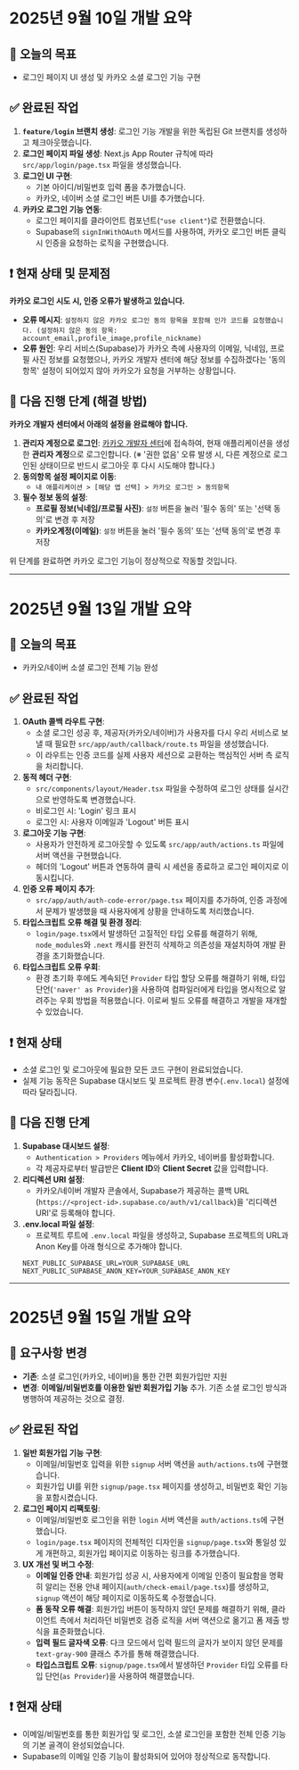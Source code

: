 # 2025년 9월 10일 개발 요약

## 🎯 오늘의 목표
- 로그인 페이지 UI 생성 및 카카오 소셜 로그인 기능 구현

## ✅ 완료된 작업
1.  **`feature/login` 브랜치 생성**: 로그인 기능 개발을 위한 독립된 Git 브랜치를 생성하고 체크아웃했습니다.
2.  **로그인 페이지 파일 생성**: Next.js App Router 규칙에 따라 `src/app/login/page.tsx` 파일을 생성했습니다.
3.  **로그인 UI 구현**:
    - 기본 아이디/비밀번호 입력 폼을 추가했습니다.
    - 카카오, 네이버 소셜 로그인 버튼 UI를 추가했습니다.
4.  **카카오 로그인 기능 연동**:
    - 로그인 페이지를 클라이언트 컴포넌트(`"use client"`)로 전환했습니다.
    - Supabase의 `signInWithOAuth` 메서드를 사용하여, 카카오 로그인 버튼 클릭 시 인증을 요청하는 로직을 구현했습니다.

## ❗ 현재 상태 및 문제점

**카카오 로그인 시도 시, 인증 오류가 발생하고 있습니다.**

- **오류 메시지**: `설정하지 않은 카카오 로그인 동의 항목을 포함해 인가 코드를 요청했습니다. (설정하지 않은 동의 항목: account_email,profile_image,profile_nickname)`
- **오류 원인**: 우리 서비스(Supabase)가 카카오 측에 사용자의 이메일, 닉네임, 프로필 사진 정보를 요청했으나, 카카오 개발자 센터에 해당 정보를 수집하겠다는 '동의항목' 설정이 되어있지 않아 카카오가 요청을 거부하는 상황입니다.

## 🚀 다음 진행 단계 (해결 방법)

**카카오 개발자 센터에서 아래의 설정을 완료해야 합니다.**

1.  **관리자 계정으로 로그인**: [카카오 개발자 센터](https://developers.kakao.com/)에 접속하여, 현재 애플리케이션을 생성한 **관리자 계정**으로 로그인합니다. (※ '권한 없음' 오류 발생 시, 다른 계정으로 로그인된 상태이므로 반드시 로그아웃 후 다시 시도해야 합니다.)
2.  **동의항목 설정 페이지로 이동**:
    - `내 애플리케이션 > [해당 앱 선택] > 카카오 로그인 > 동의항목`
3.  **필수 정보 동의 설정**:
    - **프로필 정보(닉네임/프로필 사진)**: `설정` 버튼을 눌러 '필수 동의' 또는 '선택 동의'로 변경 후 저장
    - **카카오계정(이메일)**: `설정` 버튼을 눌러 '필수 동의' 또는 '선택 동의'로 변경 후 저장

위 단계를 완료하면 카카오 로그인 기능이 정상적으로 작동할 것입니다.

---

# 2025년 9월 13일 개발 요약

## 🎯 오늘의 목표
- 카카오/네이버 소셜 로그인 전체 기능 완성

## ✅ 완료된 작업
1.  **OAuth 콜백 라우트 구현**:
    - 소셜 로그인 성공 후, 제공자(카카오/네이버)가 사용자를 다시 우리 서비스로 보낼 때 필요한 `src/app/auth/callback/route.ts` 파일을 생성했습니다.
    - 이 라우트는 인증 코드를 실제 사용자 세션으로 교환하는 핵심적인 서버 측 로직을 처리합니다.
2.  **동적 헤더 구현**:
    - `src/components/layout/Header.tsx` 파일을 수정하여 로그인 상태를 실시간으로 반영하도록 변경했습니다.
    - 비로그인 시: 'Login' 링크 표시
    - 로그인 시: 사용자 이메일과 'Logout' 버튼 표시
3.  **로그아웃 기능 구현**:
    - 사용자가 안전하게 로그아웃할 수 있도록 `src/app/auth/actions.ts` 파일에 서버 액션을 구현했습니다.
    - 헤더의 'Logout' 버튼과 연동하여 클릭 시 세션을 종료하고 로그인 페이지로 이동시킵니다.
4.  **인증 오류 페이지 추가**:
    - `src/app/auth/auth-code-error/page.tsx` 페이지를 추가하여, 인증 과정에서 문제가 발생했을 때 사용자에게 상황을 안내하도록 처리했습니다.
5.  **타입스크립트 오류 해결 및 환경 정리**:
    - `login/page.tsx`에서 발생하던 고질적인 타입 오류를 해결하기 위해, `node_modules`와 `.next` 캐시를 완전히 삭제하고 의존성을 재설치하여 개발 환경을 초기화했습니다.
6.  **타입스크립트 오류 우회**:
    - 환경 초기화 후에도 계속되던 `Provider` 타입 할당 오류를 해결하기 위해, 타입 단언(`'naver' as Provider`)을 사용하여 컴파일러에게 타입을 명시적으로 알려주는 우회 방법을 적용했습니다. 이로써 빌드 오류를 해결하고 개발을 재개할 수 있었습니다.

## ❗ 현재 상태
- 소셜 로그인 및 로그아웃에 필요한 모든 코드 구현이 완료되었습니다.
- 실제 기능 동작은 Supabase 대시보드 및 프로젝트 환경 변수(`.env.local`) 설정에 따라 달라집니다.

## 🚀 다음 진행 단계
1.  **Supabase 대시보드 설정**:
    - `Authentication > Providers` 메뉴에서 카카오, 네이버를 활성화합니다.
    - 각 제공자로부터 발급받은 **Client ID**와 **Client Secret** 값을 입력합니다.
2.  **리디렉션 URI 설정**:
    - 카카오/네이버 개발자 콘솔에서, Supabase가 제공하는 콜백 URL (`https://<project-id>.supabase.co/auth/v1/callback`)을 '리디렉션 URI'로 등록해야 합니다.
3.  **.env.local 파일 설정**:
    - 프로젝트 루트에 `.env.local` 파일을 생성하고, Supabase 프로젝트의 URL과 Anon Key를 아래 형식으로 추가해야 합니다.
    ```
    NEXT_PUBLIC_SUPABASE_URL=YOUR_SUPABASE_URL
    NEXT_PUBLIC_SUPABASE_ANON_KEY=YOUR_SUPABASE_ANON_KEY
    ```
---

# 2025년 9월 15일 개발 요약

## 📝 요구사항 변경
- **기존**: 소셜 로그인(카카오, 네이버)을 통한 간편 회원가입만 지원
- **변경**: **이메일/비밀번호를 이용한 일반 회원가입 기능** 추가. 기존 소셜 로그인 방식과 병행하여 제공하는 것으로 결정.

## ✅ 완료된 작업
1.  **일반 회원가입 기능 구현**:
    - 이메일/비밀번호 입력을 위한 `signup` 서버 액션을 `auth/actions.ts`에 구현했습니다.
    - 회원가입 UI를 위한 `signup/page.tsx` 페이지를 생성하고, 비밀번호 확인 기능을 포함시켰습니다.
2.  **로그인 페이지 리팩토링**:
    - 이메일/비밀번호 로그인을 위한 `login` 서버 액션을 `auth/actions.ts`에 구현했습니다.
    - `login/page.tsx` 페이지의 전체적인 디자인을 `signup/page.tsx`와 통일성 있게 개편하고, 회원가입 페이지로 이동하는 링크를 추가했습니다.
3.  **UX 개선 및 버그 수정**:
    - **이메일 인증 안내**: 회원가입 성공 시, 사용자에게 이메일 인증이 필요함을 명확히 알리는 전용 안내 페이지(`auth/check-email/page.tsx`)를 생성하고, `signup` 액션이 해당 페이지로 이동하도록 수정했습니다.
    - **폼 동작 오류 해결**: 회원가입 버튼이 동작하지 않던 문제를 해결하기 위해, 클라이언트 측에서 처리하던 비밀번호 검증 로직을 서버 액션으로 옮기고 폼 제출 방식을 표준화했습니다.
    - **입력 필드 글자색 오류**: 다크 모드에서 입력 필드의 글자가 보이지 않던 문제를 `text-gray-900` 클래스 추가를 통해 해결했습니다.
    - **타입스크립트 오류**: `signup/page.tsx`에서 발생하던 `Provider` 타입 오류를 타입 단언(`as Provider`)을 사용하여 해결했습니다.

## ❗ 현재 상태
- 이메일/비밀번호를 통한 회원가입 및 로그인, 소셜 로그인을 포함한 전체 인증 기능의 기본 골격이 완성되었습니다.
- Supabase의 이메일 인증 기능이 활성화되어 있어야 정상적으로 동작합니다.
